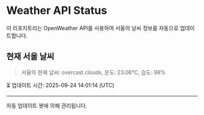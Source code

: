 
# Weather API Status

이 리포지토리는 OpenWeather API를 사용하여 서울의 날씨 정보를 자동으로 업데이트합니다.

## 현재 서울 날씨
> 서울의 현재 날씨: overcast clouds, 온도: 23.06°C, 습도: 98%

⏳ 업데이트 시간: 2025-09-24 14:01:14 (UTC)

---
자동 업데이트 봇에 의해 관리됩니다.
